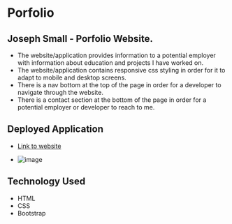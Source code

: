 # Porfolio
## Joseph Small - Porfolio Website.
  - The website/application provides information to a potential employer with information about education and projects I have worked on.
  - The website/application contains responsive css styling in order for it to adapt to mobile and desktop screens.
  - There is a nav bottom at the top of the page in order for a developer to navigate through the website.
  - There is a contact section at the bottom of the page in order for a potential employer or developer to reach to me. 
 
  ## Deployed Application
  - [Link to website](https://joesmall37.github.io/Portfolio/#resume)
 
  - ![image](https://user-images.githubusercontent.com/63420051/120412533-b6520680-c324-11eb-8a8a-592a8a61852e.png)

 ## Technology Used
  - HTML
  - CSS
  - Bootstrap

